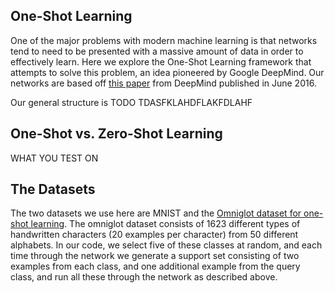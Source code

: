 ## One-Shot Learning
One of the major problems with modern machine learning is that networks tend to need
to be presented with a massive amount of data in order to effectively learn.  Here
we explore the One-Shot Learning framework that attempts to solve this problem, 
an idea pioneered by Google DeepMind.  Our networks are based off 
<a href="https://arxiv.org/abs/1606.04080">this paper</a> from DeepMind published in 
June 2016.

Our general structure is TODO TDASFKLAHDFLAKFDLAHF

One-Shot vs. Zero-Shot Learning
-------------------------------
WHAT YOU TEST ON

The Datasets
------------
The two datasets we use here are MNIST and the 
<a href="https://github.com/brendenlake/omniglot">
Omniglot dataset for one-shot learning</a>. The omniglot dataset consists of 1623
different types of handwritten characters (20 examples per character) from 50 
different alphabets.  In our code, we select five of these classes at random, and 
each time through the network we generate a support set consisting of two examples
from each class, and one additional example from the query class, and run all these
through the network as described above.
